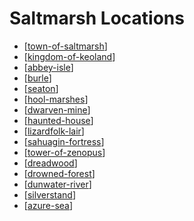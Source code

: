 # Saltmarsh Locations

- [[town-of-saltmarsh]]
- [[kingdom-of-keoland]]
- [[abbey-isle]]
- [[burle]]
- [[seaton]]
- [[hool-marshes]]
- [[dwarven-mine]]
- [[haunted-house]]
- [[lizardfolk-lair]]
- [[sahuagin-fortress]]
- [[tower-of-zenopus]]
- [[dreadwood]]
- [[drowned-forest]]
- [[dunwater-river]]
- [[silverstand]]
- [[azure-sea]]

[//begin]: # "Autogenerated link references for markdown compatibility"
[town-of-saltmarsh]: town-of-saltmarsh "Town of Saltmarsh"
[kingdom-of-keoland]: kingdom-of-keoland "Kingdom of Keoland"
[abbey-isle]: abbey-isle "Abbey Isle"
[burle]: burle "Burle"
[seaton]: seaton "Seaton"
[hool-marshes]: hool-marshes "Hool Marshes"
[dwarven-mine]: dwarven-mine "Dwarven Mine"
[haunted-house]: haunted-house "Haunted House"
[lizardfolk-lair]: lizardfolk-lair "Lizardfolk Lair"
[sahuagin-fortress]: sahuagin-fortress "Sahuagin Fortress"
[tower-of-zenopus]: tower-of-zenopus "Tower of Zenopus"
[dreadwood]: dreadwood "Dreadwood"
[drowned-forest]: drowned-forest "Drowned Forest"
[dunwater-river]: dunwater-river "Dunwater River"
[silverstand]: silverstand "Silverstand"
[azure-sea]: azure-sea "Azure Sea"
[//end]: # "Autogenerated link references"